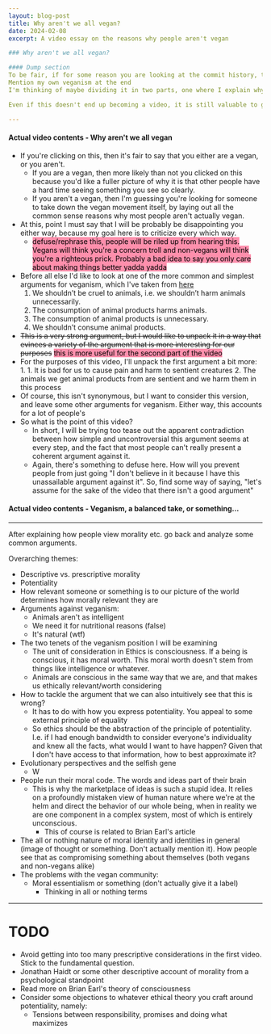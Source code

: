 ```yaml
---
layout: blog-post
title: Why aren't we all vegan?
date: 2024-02-08
excerpt: A video essay on the reasons why people aren't vegan

### Why aren't we all vegan?

#### Dump section
To be fair, if for some reason you are looking at the commit history, this might seem like a very weird, haphazard thing to post. However, it should also be said that you should not be snooping here smh.
Mention my own veganism at the end
I'm thinking of maybe dividing it in two parts, one where I explain why people don't accept the arguments for veganism and another explaining what their weaknesses actually are given that information

Even if this doesn't end up becoming a video, it is still valuable to get your thoughts in order.

---
```


#### Actual video contents - Why aren't we all vegan
- If you're clicking on this, then it's fair to say that you either are a vegan, or you aren't. 
	- If you are a vegan, then more likely than not you clicked on this because you'd like a fuller picture of why it is that other people have a hard time seeing something you see so clearly.
	- If you aren't a vegan, then I'm guessing you're looking for someone to take down the vegan movement itself, by laying out all the common sense reasons why most people aren't actually vegan.
- At this, point I must say that I will be probably be disappointing you either way, because my goal here is to criticize every which way.
	- <mark style="background: #FF5582A6;">defuse/rephrase this, people will be riled up from hearing this. Vegans will think you're a concern troll and non-vegans will think you're a righteous prick. Probably a bad idea to say you only care about making things better yadda yadda</mark>
- Before all else I'd like to look at one of the more common and simplest arguments for veganism, which I've taken from [here](https://ea-foundation.org/blog/the-strongest-argument-for-veganism/)
	1. We shouldn’t be cruel to animals, i.e. we shouldn’t harm animals unnecessarily.
	2. The consumption of animal products harms animals.
	3. The consumption of animal products is unnecessary.
	4. We shouldn’t consume animal products.
- ~~This is a very strong argument, but I would like to unpack it in a way that evinces a variety of the argument that is more interesting for our purposes~~ <mark style="background: #FF5582A6;">this is more useful for the second part of the video</mark>
- For the purposes of this video, I'll unpack the first argument a bit more:
	1. 
		1. It is bad for us to cause pain and harm to sentient creatures
		2. The animals we get animal products from are sentient and we harm them in this process
- Of course, this isn't synonymous, but I want to consider this version, and leave some other arguments for veganism. Either way, this accounts for a lot of people's
- So what is the point of this video?
	- In short, I will be trying too tease out the apparent contradiction between how simple and uncontroversial this argument seems at every step, and the fact that most people can't really present a coherent argument against it.
	- Again, there's something to defuse here. How will you prevent people from just going "I don't believe in it because I have this unassailable argument against it". So, find some way of saying, "let's assume for the sake of the video that there isn't a good argument"


#### Actual video contents - Veganism, a balanced take, or something...

--- 
After explaining how people view morality etc. go back and analyze some common arguments.


Overarching themes:
- Descriptive vs. prescriptive morality
- Potentiality
- How relevant someone or something is to our picture of the world determines how morally relevant they are
- Arguments against veganism:
	- Animals aren't as intelligent
	- We need it for nutritional reasons (false)
	- It's natural (wtf)
- The two tenets of the veganism position I will be examining
	- The unit of consideration in Ethics is consciousness. If a being is conscious, it has moral worth. This moral worth doesn't stem from things like intelligence or whatever.
	- Animals are conscious in the same way that we are, and that makes us ethically relevant/worth considering
- How to tackle the argument that we can also intuitively see that this is wrong?
	- It has to do with how you express potentiality. You appeal to some external principle of equality
	- So ethics should be the abstraction of the principle of potentiality. I.e. if I had enough bandwidth to consider everyone's individuality and knew all the facts, what would I want to have happen? Given that I don't have access to that information, how to best approximate it?
- Evolutionary perspectives and the selfish gene
	- W
- People run their moral code. The words and ideas part of their brain
	- This is why the marketplace of ideas is such a stupid idea. It relies on a profoundly mistaken view of human nature where we're at the helm and direct the behavior of our whole being, when in reality we are one component in a complex system, most of which is entirely unconscious.
		- This of course is related to Brian Earl's article
 - The all or nothing nature of moral identity and identities in general (image of thought or something. Don't actually mention it). How people see that as compromising something about themselves (both vegans and non-vegans alike)
- The problems with the vegan community:
	- Moral essentialism or something (don't actually give it a label)
		- Thinking in all or nothing terms

---
# TODO
- Avoid getting into too many prescriptive considerations in the first video. Stick to the fundamental question.
- Jonathan Haidt or some other descriptive account of morality from a psychological standpoint
- Read more on Brian Earl's theory of consciousness 
- Consider some objections to whatever ethical theory you craft around potentiality, namely:
	- Tensions between responsibility, promises and doing what maximizes